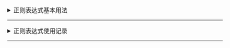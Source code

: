 <details markdown='1'><summary>正则表达式基本用法</summary>

# 用法
正则表达式（Regular Expression，简称Regex或RegExp）是一种强大的文本模式匹配工具，用于在字符串中进行搜索、匹配、替换等操作。以下是一些常见的正则表达式用法：

1. **基本匹配：**
   - `abc`：匹配字符串中的 "abc"。
   - `123`：匹配字符串中的 "123"。

2. **元字符：**
   - `.`：匹配任意字符。
   - `\d`：匹配数字，等价于 `[0-9]`。
   - `\w`：匹配单词字符，包括字母、数字、下划线，等价于 `[a-zA-Z0-9_]`。
   - `\s`：匹配空白字符，包括空格、制表符、换行符等。

3. **字符集合：**
   - `[abc]`：匹配任意一个字符，可以是 a、b 或 c。
   - `[^abc]`：匹配除了 a、b 和 c 之外的任意一个字符。

4. **重复：**
   - `*`：匹配前一个字符0次或多次。
   - `+`：匹配前一个字符1次或多次。
   - `?`：匹配前一个字符0次或1次。
   - `{n}`：匹配前一个字符恰好n次。
   - `{n,}`：匹配前一个字符至少n次。
   - `{n,m}`：匹配前一个字符至少n次但不超过m次。

5. **边界匹配：**
   - `^`：匹配字符串的开头。
   - `$`：匹配字符串的结尾。

6. **分组和捕获：**
   - `(abc)`：匹配 "abc" 并捕获匹配的文本。
   - `(?:abc)`：匹配 "abc" 但不捕获匹配的文本。

7. **字符转义：**
   - `\`：用于转义特殊字符，例如 `\\` 匹配一个反斜杠。

8. **预定义字符类：**
   - `\b`：匹配单词边界。
   - `\d`：匹配数字，等价于 `[0-9]`。
   - `\w`：匹配单词字符，等价于 `[a-zA-Z0-9_]`。
   - `\s`：匹配空白字符。

9. **反向引用：**
   - `\1`, `\2`, ...：在模式中引用先前捕获的分组。

10. **零宽断言：**
    - `(?=...)`：正向肯定预查。
    - `(?!...)`：正向否定预查。
    - `(?<=...)`：反向肯定预查。
    - `(?<!...)`：反向否定预查。

这只是正则表达式的基础，正则表达式还有许多高级功能和特性。使用正则表达式时，可以根据具体的需求灵活运用这些元字符和规则。

</details>

---

<details markdown='1'><summary>正则表达式使用记录</summary>

# 常用
1. 删除空行
```bash
^\s*\n
```
2. 将多个空格替换为一个空格
```bash
\s+
```
- 将多个段落替换（英文段落肴输入空号）为一个段落，
```bash
\n+
```
3. 删除括号及其内容
```bash
\([^()]*\)
```
4. 在每行开头或末尾添加空行(或者内容)
```bash
(捕获的文本)
```
- 在开头添加换行符,如何添加内容「。
```bash
\n\「$1
```
- 在末尾添加换行符,然后添加内容\</details>。
```bash
$1\n</details>
```
5. 全部行合并为一行,在查找里输入,全部替换
```bash
\n
```
6. 用正则表达式匹配 第.*章 并保留.*的内容的步骤
- 在查找框中输入正则表达式 第(.*?章)。
- 在替换框中，你可以使用 \1 来表示捕获组中的内容。
7. 匹配任意字符
```bash
.*
```
8. 要将连续多个空行替换为一个空行，你可以使用以下正则表达式和替换模式：

- 正则表达式
```bash
(\n\s*\n)+
```
- 替换模式
```bash
\n\n
```
- `(\n\s*\n)+` 解释：
  - `\n` 匹配一个换行符。
  - `\s*` 匹配零个或多个空白字符（包括空格、制表符等）。
  - `(\n\s*\n)` 匹配两个换行符之间可能包含空白字符的情况。
  - `+` 匹配前面的模式一次或多次，即匹配连续的空行。

- `\n` 替换模式将匹配到的所有连续空行替换为一个换行符，即一个空行。
9. 为了提取从行首到冒号 `:` 之间的内容，包括字母、数字及其他符号（如汉字、空格等），可以使用以下正则表达式：
```bash
grep -o '^[^:]*:' text.txt
```

这个正则表达式的解释如下：

- `^`：表示行的开始。
- `[^:]`：表示一个字符类，匹配除了冒号 `:` 之外的任何单个字符。
- `*`：表示零个或多个前面的元素。
- `:`：匹配冒号字符。

结合起来，`^[^:]*:` 的意思是从行的开头开始，匹配零个或多个不是冒号 `:` 的字符，直到遇到第一个冒号 `:` 为止。

假设你的文件名是 `text.txt`，运行该命令后，你将得到如下输出：

```plaintext
Dora :
Kyle :
Dora :
Kyle :
Dora :
Kyle :
Dora :
Kyle :
Dora :
```

这些输出包括了从行开头到第一个冒号 `:` 之间的所有字符，包括字母、数字、空格和其他符号。

</details>

---
